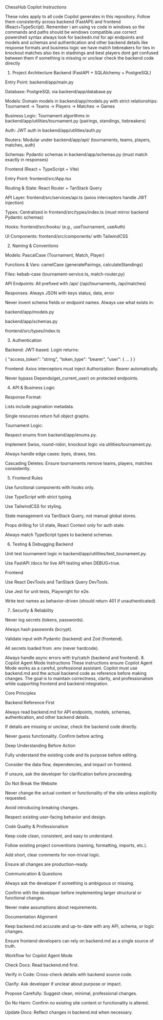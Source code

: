 ChessHub Copilot Instructions

These rules apply to all code Copilot generates in this repository.
Follow them consistently across backend (FastAPI) and frontend (React+TypeScript).
Remember i am using vs code in windows so the commands and paths should be windows compatible.use correct powershell syntax
always look for backedn.md for api endpoints and models and schemas and authentication and other backend details like response formats and business logic 
we have match tiebreakers for ties in knockout matches also ties in stadnings and best players dont get confused between them
if something is missing or unclear check the backend code directly
1. Project Architecture
Backend (FastAPI + SQLAlchemy + PostgreSQL)

Entry Point: backend/app/main.py

Database: PostgreSQL via backend/app/database.py

Models: Domain models in backend/app/models.py with strict relationships:
Tournament → Teams → Players → Matches → Games

Business Logic: Tournament algorithms in backend/app/utilities/tournament.py (pairings, standings, tiebreakers)

Auth: JWT auth in backend/app/utilities/auth.py

Routers: Modular under backend/app/api/ (tournaments, teams, players, matches, auth)

Schemas: Pydantic schemas in backend/app/schemas.py (must match exactly in responses)

Frontend (React + TypeScript + Vite)

Entry Point: frontend/src/App.tsx

Routing & State: React Router + TanStack Query

API Layer: frontend/src/services/api.ts (axios interceptors handle JWT injection)

Types: Centralized in frontend/src/types/index.ts (must mirror backend Pydantic schemas)

Hooks: frontend/src/hooks/ (e.g., useTournament, useAuth)

UI Components: frontend/src/components/ with TailwindCSS

2. Naming & Conventions

Models: PascalCase (Tournament, Match, Player)

Functions & Vars: camelCase (generatePairings, calculateStandings)

Files: kebab-case (tournament-service.ts, match-router.py)

API Endpoints: All prefixed with /api/ (/api/tournaments, /api/matches)

Responses: Always JSON with keys status, data, error

Never invent schema fields or endpoint names. Always use what exists in:

backend/app/models.py

backend/app/schemas.py

frontend/src/types/index.ts

3. Authentication

Backend: JWT-based. Login returns:

{
  "access_token": "string",
  "token_type": "bearer",
  "user": { ... }
}


Frontend: Axios interceptors must inject Authorization: Bearer <token> automatically.

Never bypass Depends(get_current_user) on protected endpoints.

4. API & Business Logic

Response Format:

Lists include pagination metadata.

Single resources return full object graphs.

Tournament Logic:

Respect enums from backend/app/enums.py.

Implement Swiss, round-robin, knockout logic via utilities/tournament.py.

Always handle edge cases: byes, draws, ties.

Cascading Deletes: Ensure tournaments remove teams, players, matches consistently.

5. Frontend Rules

Use functional components with hooks only.

Use TypeScript with strict typing.

Use TailwindCSS for styling.

State management via TanStack Query, not manual global stores.

Props drilling for UI state, React Context only for auth state.

Always match TypeScript types to backend schemas.

6. Testing & Debugging
Backend

Unit test tournament logic in backend/app/utilities/test_tournament.py.

Use FastAPI /docs for live API testing when DEBUG=true.

Frontend

Use React DevTools and TanStack Query DevTools.

Use Jest for unit tests, Playwright for e2e.

Write test names as behavior-driven (should return 401 if unauthenticated).

7. Security & Reliability

Never log secrets (tokens, passwords).

Always hash passwords (bcrypt).

Validate input with Pydantic (backend) and Zod (frontend).

All secrets loaded from .env (never hardcode).

Always handle async errors with try/catch (backend and frontend).
8. Copilot Agent Mode Instructions
These instructions ensure Copilot Agent Mode works as a careful, professional assistant. Copilot must use backend.md and the actual backend code as reference before making changes. The goal is to maintain correctness, clarity, and professionalism while supporting frontend and backend integration.

Core Principles

Backend Reference First

Always read backend.md for API endpoints, models, schemas, authentication, and other backend details.

If details are missing or unclear, check the backend code directly.

Never guess functionality. Confirm before acting.

Deep Understanding Before Action

Fully understand the existing code and its purpose before editing.

Consider the data flow, dependencies, and impact on frontend.

If unsure, ask the developer for clarification before proceeding.

Do Not Break the Website

Never change the actual content or functionality of the site unless explicitly requested.

Avoid introducing breaking changes.

Respect existing user-facing behavior and design.

Code Quality & Professionalism

Keep code clean, consistent, and easy to understand.

Follow existing project conventions (naming, formatting, imports, etc.).

Add short, clear comments for non-trivial logic.

Ensure all changes are production-ready.

Communication & Questions

Always ask the developer if something is ambiguous or missing.

Confirm with the developer before implementing larger structural or functional changes.

Never make assumptions about requirements.

Documentation Alignment

Keep backend.md accurate and up-to-date with any API, schema, or logic changes.

Ensure frontend developers can rely on backend.md as a single source of truth.

Workflow for Copilot Agent Mode

Check Docs: Read backend.md first.

Verify in Code: Cross-check details with backend source code.

Clarify: Ask developer if unclear about purpose or impact.

Propose Carefully: Suggest clean, minimal, professional changes.

Do No Harm: Confirm no existing site content or functionality is altered.

Update Docs: Reflect changes in backend.md when necessary.